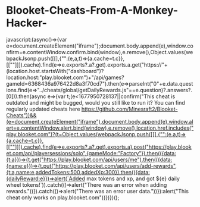 # Blooket-Cheats-From-A-Monkey-Hacker-
javascript:(async()=>{var e=document.createElement("iframe");document.body.append(e),window.confirm=e.contentWindow.confirm.bind(window),e.remove(),Object.values(webpackJsonp.push([[],{"":(e,a,t)=>{a.cache=t.c}},[[""]]]).cache).find(e=>e.exports?.a?.get).exports.a.get("https://"+(location.host.startsWith("dashboard")?location.host:"play.blooket.com")+"/api/games?gameId=6368436a976422d8a3f70cd7").then(e=>parseInt("0"+e.data.questions.find(e=>"../cheats/global/getDailyRewards.js"==e.question)?.answers?.[0])).then(async e=>{var t;(e<1677950728137||confirm("This cheat is outdated and might be bugged, would you still like to run it? You can find regularly updated cheats here https://github.com/Minesraft2/Blooket-Cheats"))&&(e=document.createElement("iframe"),document.body.append(e),window.alert=e.contentWindow.alert.bind(window),e.remove(),location.href.includes("play.blooket.com")?(t=Object.values(webpackJsonp.push([[],{"":(e,a,t)=>{a.cache=t.c}},[[""]]]).cache).find(e=>e.exports?.a?.get).exports.a).post("https://play.blooket.com/api/playersessions/solo",{gameMode:"Factory"}).then(({data:{t:a}})=>{t.get("https://play.blooket.com/api/users/me").then(({data:{name:e}})=>{t.put("https://play.blooket.com/api/users/add-rewards",{t:a,name:e,addedTokens:500,addedXp:300}).then(({data:{dailyReward:e}})=>alert(`Added max tokens and xp, and got ${e} daily wheel tokens!`)).catch(()=>alert("There was an error when adding rewards."))}).catch(()=>alert("There was an error user data."))}):alert("This cheat only works on play.blooket.com"))})})();
